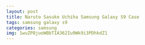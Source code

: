 ```yaml
---
layout: post
title: Naruto Sasuke Uchiha Samsung Galaxy S9 Case
tags: samsung galaxy s9
categories: samsung
img: 1wuZP8juoWBbTIA362Iu9Wk9i3PDhkdZ1
---
```

